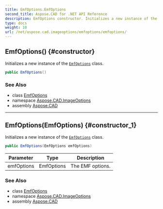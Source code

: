 ```yaml
---
title: EmfOptions.EmfOptions
second_title: Aspose.CAD for .NET API Reference
description: EmfOptions constructor. Initializes a new instance of the EmfOptions class
type: docs
weight: 10
url: /net/aspose.cad.imageoptions/emfoptions/emfoptions/
---
```

## EmfOptions() {#constructor}

Initializes a new instance of the [`EmfOptions`](../) class.

```csharp
public EmfOptions()
```

### See Also

* class [EmfOptions](../)
* namespace [Aspose.CAD.ImageOptions](../../emfoptions/)
* assembly [Aspose.CAD](../../../)

---

## EmfOptions(EmfOptions) {#constructor_1}

Initializes a new instance of the [`EmfOptions`](../) class.

```csharp
public EmfOptions(EmfOptions emfOptions)
```

| Parameter | Type | Description |
| --- | --- | --- |
| emfOptions | EmfOptions | The EMF options. |

### See Also

* class [EmfOptions](../)
* namespace [Aspose.CAD.ImageOptions](../../emfoptions/)
* assembly [Aspose.CAD](../../../)


